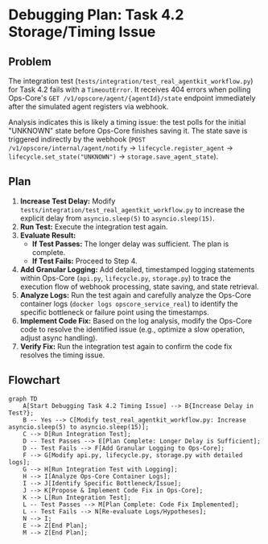# Debugging Plan: Task 4.2 Storage/Timing Issue

## Problem

The integration test (`tests/integration/test_real_agentkit_workflow.py`) for Task 4.2 fails with a `TimeoutError`. It receives 404 errors when polling Ops-Core's `GET /v1/opscore/agent/{agentId}/state` endpoint immediately after the simulated agent registers via webhook.

Analysis indicates this is likely a timing issue: the test polls for the initial "UNKNOWN" state before Ops-Core finishes saving it. The state save is triggered indirectly by the webhook (`POST /v1/opscore/internal/agent/notify` -> `lifecycle.register_agent` -> `lifecycle.set_state("UNKNOWN")` -> `storage.save_agent_state`).

## Plan

1.  **Increase Test Delay:** Modify `tests/integration/test_real_agentkit_workflow.py` to increase the explicit delay from `asyncio.sleep(5)` to `asyncio.sleep(15)`.
2.  **Run Test:** Execute the integration test again.
3.  **Evaluate Result:**
    *   **If Test Passes:** The longer delay was sufficient. The plan is complete.
    *   **If Test Fails:** Proceed to Step 4.
4.  **Add Granular Logging:** Add detailed, timestamped logging statements within Ops-Core (`api.py`, `lifecycle.py`, `storage.py`) to trace the execution flow of webhook processing, state saving, and state retrieval.
5.  **Analyze Logs:** Run the test again and carefully analyze the Ops-Core container logs (`docker logs opscore_service_real`) to identify the specific bottleneck or failure point using the timestamps.
6.  **Implement Code Fix:** Based on the log analysis, modify the Ops-Core code to resolve the identified issue (e.g., optimize a slow operation, adjust async handling).
7.  **Verify Fix:** Run the integration test again to confirm the code fix resolves the timing issue.

## Flowchart

```mermaid
graph TD
    A[Start Debugging Task 4.2 Timing Issue] --> B{Increase Delay in Test?};
    B -- Yes --> C[Modify test_real_agentkit_workflow.py: Increase asyncio.sleep(5) to asyncio.sleep(15)];
    C --> D[Run Integration Test];
    D -- Test Passes --> E[Plan Complete: Longer Delay is Sufficient];
    D -- Test Fails --> F[Add Granular Logging to Ops-Core];
    F --> G[Modify api.py, lifecycle.py, storage.py with detailed logs];
    G --> H[Run Integration Test with Logging];
    H --> I[Analyze Ops-Core Container Logs];
    I --> J[Identify Specific Bottleneck/Issue];
    J --> K[Propose & Implement Code Fix in Ops-Core];
    K --> L[Run Integration Test];
    L -- Test Passes --> M[Plan Complete: Code Fix Implemented];
    L -- Test Fails --> N[Re-evaluate Logs/Hypotheses];
    N --> I;
    E --> Z[End Plan];
    M --> Z[End Plan];